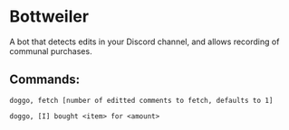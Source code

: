 # Bottweiler
A bot that detects edits in your Discord channel, and allows recording of communal purchases.

## Commands:
`doggo, fetch [number of editted comments to fetch, defaults to 1]`

`doggo, [I] bought <item> for <amount>`

